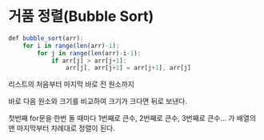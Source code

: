 # 거품 정렬(Bubble Sort)

```jsx
def bubble_sort(arr):
	for i in range(len(arr)-1):
		for j in range(len(arr)-i-1):
			if arr[j] > arr[j+1]:
				arr[j], arr[j+1] = arr[j+1], arr[j]
```

리스트의 처음부터 마지막 바로 전 원소까지

바로 다음 원소와 크기를 비교하여 크기가 크다면 뒤로 보낸다.

첫번째 for문을 한번 돌 때마다 1번째로 큰수, 2번째로 큰수, 3번째로 큰수... 가 배열의 맨 마지막부터 차례대로 정렬이 된다.
